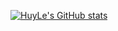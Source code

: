 [![HuyLe's GitHub stats](https://github-readme-stats.vercel.app/api?username=HHUUYYLLEE&show_icons=true&theme=dark&custom_title=Lê&#32;Bá&#32;Huy&#39;s&#32;Github&#32;Stats&bg_color=30,0F172A,581C87,0F172A,0F172A,581C87,0F172A,0F172A,0F172A&ring_color=00ff00&include_all_commits=true)](https://github.com/anuraghazra/github-readme-stats)
